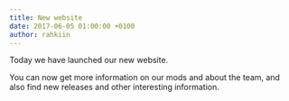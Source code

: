 ```yaml
---
title: New website
date: 2017-06-05 01:00:00 +0100
author: rahkiin
---
```


Today we have launched our new website.

You can now get more information on our mods and about the team, and also find new releases and other interesting information.
